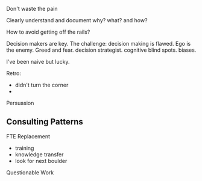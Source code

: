 
Don't waste the pain

Clearly understand and document why? what? and how?

How to avoid getting off the rails?

Decision makers are key. The challenge: decision making is flawed. Ego is the enemy. Greed and fear. decision strategist. cognitive blind spots. biases. 

I've been naive but lucky.

Retro:
+ didn't turn the corner
+ 

Persuasion

Consulting Patterns
-------------------

FTE Replacement
+ training
+ knowledge transfer
+ look for next boulder

Questionable Work


 